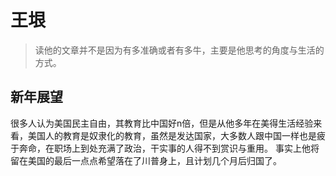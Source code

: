 # 王垠
> 读他的文章并不是因为有多准确或者有多牛，主要是他思考的角度与生活的方式。

## 新年展望
很多人认为美国民主自由，其教育比中国好n倍，但是从他多年在美得生活经验来看，美国人的教育是奴隶化的教育，虽然是发达国家，大多数人跟中国一样也是疲于奔命，在职场上到处充满了政治，干实事的人得不到赏识与重用。
事实上他将留在美国的最后一点点希望落在了川普身上，且计划几个月后归国了。
